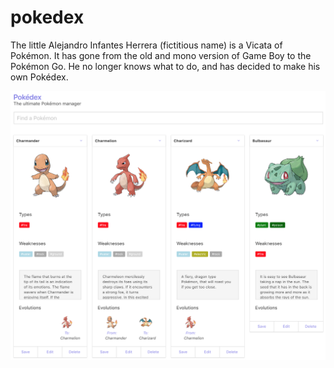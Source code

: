 # pokedex
The little Alejandro Infantes Herrera (fictitious name) is a Vicata of Pokémon. It has gone from the old and mono version of Game Boy to the Pokémon Go. He no longer knows what to do, and has decided to make his own Pokédex.

![screenshot](screenshot.png)
